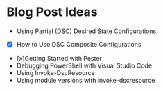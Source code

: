 # Blog Post Ideas

* Using Partial (DSC) Desired State Configurations
* [x] How to Use DSC Composite Configurations
* [x]Getting Started with Pester
* Debugging PowerShell with Visual Studio Code
* Using Invoke-DscResource
* Using module versions with invoke-dscresource